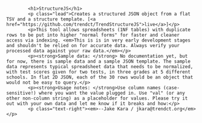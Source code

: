 			<h1>StructureJS</h1>
			<p class="lead">Creates a structured JSON object from a flat TSV and a structure template. [<a href="https://github.com/trendct/TrendStructureJS">live</a>]</p>
			<p>This tool allows spreadsheets (1NF tables) with duplicate rows to be put into higher "normal forms" for faster and cleaner access via indexing. <em>This is is in very early development stages and shouldn't be relied on for accurate data. Always verify your processed data against your raw data.</em></p>
			<p><strong>Sample data: </strong> No documentation yet, but for now, there is sample data and a sample JSON template. The sample data represents typical spreadsheet data that needs to be normalized, with test scores given for two tests, in three grades at 5 different schools. In flat 2D JSON, each of the 30 rows would be an object that would not be easy to query.</p>
			<p><strong>Usage notes: </strong>Use column names (case-sensitive!) where you want the value plugged in. Use "val" (or any other non-column string) as a placeholder for values. Please try it out with your own data and let me know if it breaks and how:</p>
			<p class="text-right"><em>--Jake Kara / jkara@trendct.org</em></p>

